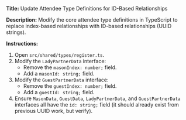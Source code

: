 **Title:** Update Attendee Type Definitions for ID-Based Relationships

**Description:** Modify the core attendee type definitions in TypeScript to replace index-based relationships with ID-based relationships (UUID strings).

**Instructions:**

1.  Open `src/shared/types/register.ts`.
2.  Modify the `LadyPartnerData` interface:
    *   Remove the `masonIndex: number;` field.
    *   Add a `masonId: string;` field.
3.  Modify the `GuestPartnerData` interface:
    *   Remove the `guestIndex: number;` field.
    *   Add a `guestId: string;` field.
4.  Ensure `MasonData`, `GuestData`, `LadyPartnerData`, and `GuestPartnerData` interfaces all have the `id: string;` field (it should already exist from previous UUID work, but verify). 
